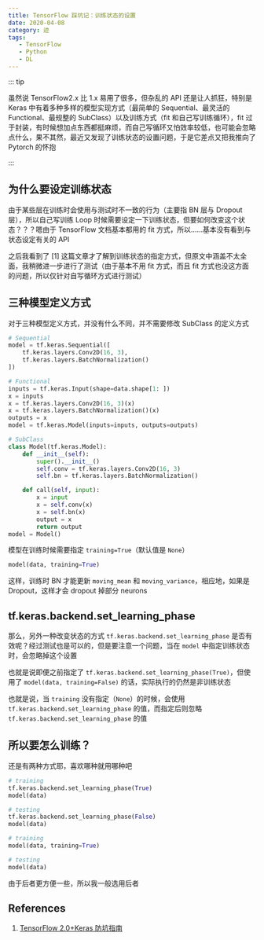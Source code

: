 ```yaml
---
title: TensorFlow 踩坑记：训练状态的设置
date: 2020-04-08
category: 迹
tags:
   - TensorFlow
   - Python
   - DL
---
```


::: tip

虽然说 TensorFlow2.x 比 1.x 易用了很多，但杂乱的 API 还是让人抓狂，特别是 Keras 中有着多种多样的模型实现方式（最简单的 Sequential、最灵活的 Functional、最规整的 SubClass）以及训练方式（fit 和自己写训练循环），fit 过于封装，有时候想加点东西都挺麻烦，而自己写循环又怕效率较低，也可能会忽略点什么，果不其然，最近又发现了训练状态的设置问题，于是它差点又把我推向了 Pytorch 的怀抱

:::

<!-- more -->

## 为什么要设定训练状态

由于某些层在训练时会使用与测试时不一致的行为（主要指 BN 层与 Dropout 层），所以自己写训练 Loop 时候需要设定一下训练状态，但要如何改变这个状态？？？嗯由于 TensorFlow 文档基本都用的 fit 方式，所以……基本没有看到与状态设定有关的 API

之后我看到了 [1] 这篇文章才了解到训练状态的指定方式，但原文中涵盖不太全面，我稍微进一步进行了测试（由于基本不用 fit 方式，而且 fit 方式也没这方面的问题，所以仅针对自写循环方式进行测试）

## 三种模型定义方式

对于三种模型定义方式，并没有什么不同，并不需要修改 SubClass 的定义方式

```python
# Sequential
model = tf.keras.Sequential([
    tf.keras.layers.Conv2D(16, 3),
    tf.keras.layers.BatchNormalization()
])

# Functional
inputs = tf.keras.Input(shape=data.shape[1: ])
x = inputs
x = tf.keras.layers.Conv2D(16, 3)(x)
x = tf.keras.layers.BatchNormalization()(x)
outputs = x
model = tf.keras.Model(inputs=inputs, outputs=outputs)

# SubClass
class Model(tf.keras.Model):
    def __init__(self):
        super().__init__()
        self.conv = tf.keras.layers.Conv2D(16, 3)
        self.bn = tf.keras.layers.BatchNormalization()

    def call(self, input):
        x = input
        x = self.conv(x)
        x = self.bn(x)
        output = x
        return output
model = Model()
```

模型在训练时候需要指定 `training=True`（默认值是 `None`）

```python
model(data, training=True)
```

这样，训练时 BN 才能更新 `moving_mean` 和 `moving_variance`，相应地，如果是 Dropout，这样才会 dropout 掉部分 neurons

## tf.keras.backend.set_learning_phase

那么，另外一种改变状态的方式 `tf.keras.backend.set_learning_phase` 是否有效呢？经过测试也是可以的，但是要注意一个问题，当在 `model` 中指定训练状态时，会忽略掉这个设置

也就是说即便之前指定了 `tf.keras.backend.set_learning_phase(True)`，但使用了 `model(data, training=False)` 的话，实际执行的仍然是非训练状态

也就是说，当 `training` 没有指定（`None`）的时候，会使用 `tf.keras.backend.set_learning_phase` 的值，而指定后则忽略 `tf.keras.backend.set_learning_phase` 的值

## 所以要怎么训练？

还是有两种方式耶，喜欢哪种就用哪种吧

```python
# training
tf.keras.backend.set_learning_phase(True)
model(data)

# testing
tf.keras.backend.set_learning_phase(False)
model(data)
```

```python
# training
model(data, training=True)

# testing
model(data)
```

由于后者更方便一些，所以我一般选用后者

## References

1. [TensorFlow 2.0+Keras 防坑指南](https://zhuanlan.zhihu.com/p/64310188)
